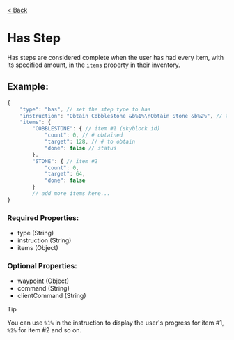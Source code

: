 [< Back](https://github.com/LilFroggy/BingoHelper-Guide-Creation-Process/blob/master/README.md#step-types)
# Has Step
Has steps are considered complete when the user has had every item, with its specified amount, in the ``items`` property in their inventory.

## Example:
```js
{
    "type": "has", // set the step type to has
    "instruction": "Obtain Cobblestone &b%1%\nObtain Stone &b%2%", // tell user what to do
    "items": {
        "COBBLESTONE": { // item #1 (skyblock id)
            "count": 0, // # obtained
            "target": 128, // # to obtain
            "done": false // status
        },
        "STONE": { // item #2
            "count": 0,
            "target": 64,
            "done": false
        }
        // add more items here...
}
```
### Required Properties:
- type (String)
- instruction (String)
- items (Object)

### Optional Properties:
- [waypoint](https://github.com/LilFroggy/BingoHelper-Guide-Creation-Process/blob/master/globalStepProperties/waypoint.md#waypoint-step-property) (Object)
- command (String)
- clientCommand (String)

> [!TIP]
> You can use ``%1%`` in the instruction to display the user's progress for item #1, ``%2%`` for item #2 and so on.
